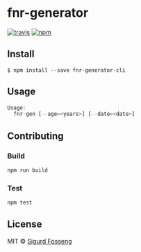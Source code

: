 # fnr-generator
[![travis][travis-image]][travis-url]
[![npm][npm-image]][npm-url]

[travis-image]: https://img.shields.io/travis/laat/fnr.js.svg?style=flat
[travis-url]: https://travis-ci.org/laat/fnr.js
[npm-image]: https://img.shields.io/npm/v/fnr-generator-cli.svg?style=flat
[npm-url]: https://npmjs.org/package/fnr-generator-cli
[standard-style-image]: https://img.shields.io/badge/code%20style-standard-brightgreen.svg?style=flat

## Install

```
$ npm install --save fnr-generator-cli
```

## Usage

```js
Usage:
  fnr-gen [--age=<years>] [--date=<date>]
```

## Contributing

### Build

```js
npm run build
```

### Test

```js
npm test
```

## License

MIT © [Sigurd Fosseng](github.com/laat)
